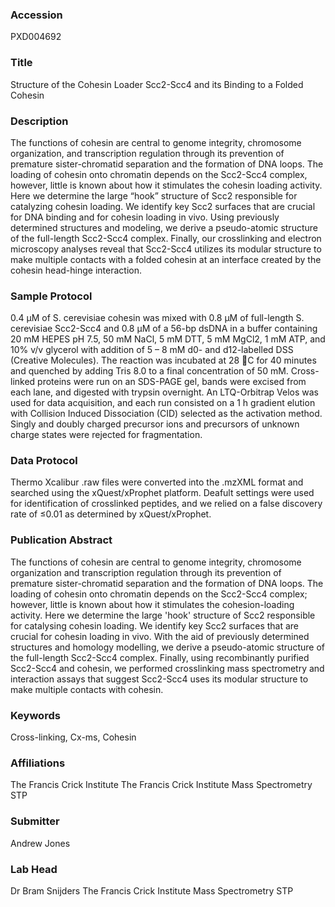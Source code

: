 ### Accession
PXD004692

### Title
Structure of the Cohesin Loader Scc2-Scc4 and its Binding to a Folded Cohesin

### Description
The functions of cohesin are central to genome integrity, chromosome organization, and transcription regulation through its prevention of premature sister-chromatid separation and the formation of DNA loops. The loading of cohesin onto chromatin depends on the Scc2-Scc4 complex, however, little is known about how it stimulates the cohesin loading activity. Here we determine the large “hook” structure of Scc2 responsible for catalyzing cohesin loading. We identify key Scc2 surfaces that are crucial for DNA binding and for cohesin loading in vivo. Using previously determined structures and modeling, we derive a pseudo-atomic structure of the full-length Scc2-Scc4 complex. Finally, our crosslinking and electron microscopy analyses reveal that Scc2-Scc4 utilizes its modular structure to make multiple contacts with a folded cohesin at an interface created by the cohesin head-hinge interaction.

### Sample Protocol
0.4 µM of S. cerevisiae cohesin was mixed with 0.8 µM of full-length S. cerevisiae Scc2-Scc4 and 0.8 µM of a 56-bp dsDNA in a buffer containing 20 mM HEPES pH 7.5, 50 mM NaCl, 5 mM DTT, 5 mM MgCl2, 1 mM ATP, and 10% v/v glycerol with addition of 5 – 8 mM d0- and d12-labelled DSS (Creative Molecules). The reaction was incubated at 28 C for 40 minutes and quenched by adding Tris 8.0 to a final concentration of 50 mM. Cross-linked proteins were run on an SDS-PAGE gel, bands were excised from each lane, and digested with trypsin overnight. An LTQ-Orbitrap Velos was used for data acquisition, and each run consisted on a 1 h gradient elution with Collision Induced Dissociation (CID) selected as the activation method. Singly and doubly charged precursor ions and precursors of unknown charge states were rejected for fragmentation.

### Data Protocol
Thermo Xcalibur .raw files were converted into the .mzXML format and searched using the xQuest/xProphet platform. Deafult settings were used for identification of crosslinked peptides, and we relied on a false discovery rate of ≤0.01 as determined by xQuest/xProphet.

### Publication Abstract
The functions of cohesin are central to genome integrity, chromosome organization and transcription regulation through its prevention of premature sister-chromatid separation and the formation of DNA loops. The loading of cohesin onto chromatin depends on the Scc2-Scc4 complex; however, little is known about how it stimulates the cohesion-loading activity. Here we determine the large 'hook' structure of Scc2 responsible for catalysing cohesin loading. We identify key Scc2 surfaces that are crucial for cohesin loading in vivo. With the aid of previously determined structures and homology modelling, we derive a pseudo-atomic structure of the full-length Scc2-Scc4 complex. Finally, using recombinantly purified Scc2-Scc4 and cohesin, we performed crosslinking mass spectrometry and interaction assays that suggest Scc2-Scc4 uses its modular structure to make multiple contacts with cohesin.

### Keywords
Cross-linking, Cx-ms, Cohesin

### Affiliations
The Francis Crick Institute
The Francis Crick Institute Mass Spectrometry STP

### Submitter
Andrew Jones

### Lab Head
Dr Bram Snijders
The Francis Crick Institute Mass Spectrometry STP


